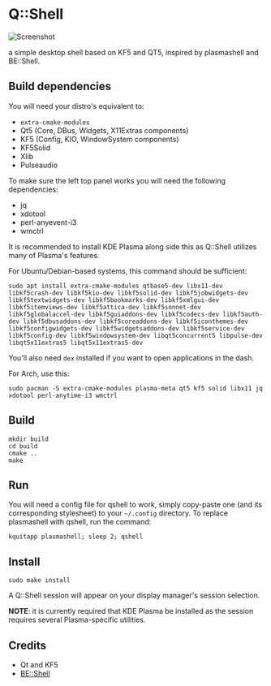 # Q::Shell

![Screenshot](/screenshots/3.png)

a simple desktop shell based on KF5 and QT5, inspired by plasmashell and BE::Shell.

## Build dependencies

You will need your distro's equivalent to:

- `extra-cmake-modules`
- Qt5 (Core, DBus, Widgets, X11Extras components)
- KF5 (Config, KIO, WindowSystem components)
- KF5Solid
- Xlib
- Pulseaudio

To make sure the left top panel works you will need the following dependencies:

- jq
- xdotool
- perl-anyevent-i3
- wmctrl




It is recommended to install KDE Plasma along side this as Q::Shell utilizes many of Plasma's features.

For Ubuntu/Debian-based systems, this command should be sufficient:

```
sudo apt install extra-cmake-modules qtbase5-dev libx11-dev libkf5crash-dev libkf5kio-dev libkf5solid-dev libkf5jobwidgets-dev libkf5textwidgets-dev libkf5bookmarks-dev libkf5xmlgui-dev libkf5itemviews-dev libkf5attica-dev libkf5sonnet-dev libkf5globalaccel-dev libkf5guiaddons-dev libkf5codecs-dev libkf5auth-dev libkf5dbusaddons-dev libkf5coreaddons-dev libkf5iconthemes-dev libkf5configwidgets-dev libkf5widgetsaddons-dev libkf5service-dev libkf5config-dev libkf5windowsystem-dev libqt5concurrent5 libpulse-dev libqt5x11extras5 libqt5x11extras5-dev
```

You'll also need `dex` installed if you want to open applications in the dash.

For Arch, use this:

```
sudo pacman -S extra-cmake-modules plasma-meta qt5 kf5 solid libx11 jq xdotool perl-anytime-i3 wmctrl
```

## Build

```
mkdir build
cd build
cmake ..
make
```

## Run

You will need a config file for qshell to work, simply copy-paste one (and its corresponding stylesheet) to your `~/.config` directory. To replace plasmashell with qshell, run the command:

```
kquitapp plasmashell; sleep 2; qshell
```

## Install

```
sudo make install
```

A Q::Shell session will appear on your display manager's session selection.

**NOTE**: it is currently required that KDE Plasma be installed as the session requires several Plasma-specific utilities.

## Credits

 * Qt and KF5
 * [BE::Shell](https://sourceforge.net/projects/be-shell/)
